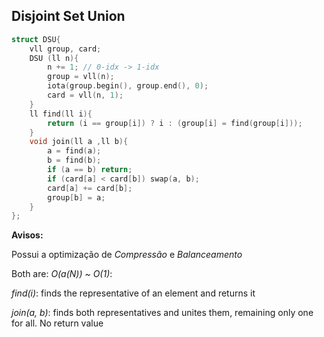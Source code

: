 ## Disjoint Set Union

```cpp
struct DSU{
    vll group, card;
    DSU (ll n){
        n += 1; // 0-idx -> 1-idx
        group = vll(n);
        iota(group.begin(), group.end(), 0);
        card = vll(n, 1);
    }
    ll find(ll i){
        return (i == group[i]) ? i : (group[i] = find(group[i]));
    }
    void join(ll a ,ll b){
        a = find(a);
        b = find(b);
        if (a == b) return;
        if (card[a] < card[b]) swap(a, b);
        card[a] += card[b];
        group[b] = a;
    }
};
```

**Avisos:**

Possui a optimização de *Compressão* e *Balanceamento*

Both are: *O(a(N)) ~ O(1)*:

*find(i)*: finds the representative of an element and returns it

*join(a, b)*: finds both representatives and unites them, remaining only one for all. No return value